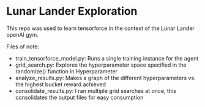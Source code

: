 # Lunar Lander Exploration

This repo was used to learn tensorforce in the context of the Lunar Lander openAI gym.

Files of note:
- train_tensorforce_model.py: Runs a single training instance for the agent
- grid_search.py: Explores the hyperparameter space specified in the randomize() function in Hyperparameter
- analyze_results.py: Makes a graph of the different hyperparameters vs. the highest bucket reward achieved
- consolidate_results.py: I ran multiple grid searches at once, this consolidates the output files for easy
    consumption 